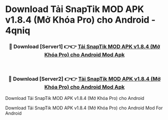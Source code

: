 # Download Tải SnapTik MOD APK v1.8.4 (Mở Khóa Pro) cho Android - 4qniq


<div align="center">
<h3>🔴 Download [Server1] 👉👉 <a href="https://apk-comot.site?title=Tải_SnapTik_MOD_APK_v1.8.4_(Mở_Khóa_Pro)_cho_Android">Tải SnapTik MOD APK v1.8.4 (Mở Khóa Pro) cho Android Mod Apk</a></h3><br>
<h3>🔴 Download [Server2] 👉👉 <a href="https://apk-comot.site?title=Tải_SnapTik_MOD_APK_v1.8.4_(Mở_Khóa_Pro)_cho_Android">Tải SnapTik MOD APK v1.8.4 (Mở Khóa Pro) cho Android Mod Apk</a></h3>
</div>



Download Tải SnapTik MOD APK v1.8.4 (Mở Khóa Pro) cho Android 

Download Tải SnapTik MOD APK v1.8.4 (Mở Khóa Pro) cho Android Mod For Android